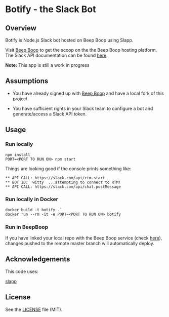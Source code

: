 # Botify - the Slack Bot

## Overview
Botify is Node.js Slack bot hosted on Beep Boop using Slapp.

Visit [Beep Boop](https://beepboophq.com/docs/article/overview) to get the scoop on the the Beep Boop hosting platform. The Slack API documentation can be found [here](https://api.slack.com/).

**Note:** This app is still a work in progress

## Assumptions
* You have already signed up with [Beep Boop](https://beepboophq.com) and have a local fork of this project.

* You have sufficient rights in your Slack team to configure a bot and generate/access a Slack API token.

## Usage

### Run locally
	npm install
	PORT=<PORT TO RUN ON> npm start

Things are looking good if the console prints something like:

    ** API CALL: https://slack.com/api/rtm.start
    ** BOT ID:  witty  ...attempting to connect to RTM!
    ** API CALL: https://slack.com/api/chat.postMessage

### Run locally in Docker
	docker build -t botify .`
	docker run --rm -it -e PORT=<PORT TO RUN ON> botify

### Run in BeepBoop
If you have linked your local repo with the Beep Boop service (check [here](https://beepboophq.com/0_o/my-projects)), changes pushed to the remote master branch will automatically deploy.

## Acknowledgements

This code uses:

[slapp](https://github.com/BeepBoopHQ/slapp)

## License

See the [LICENSE](LICENSE.md) file (MIT).

